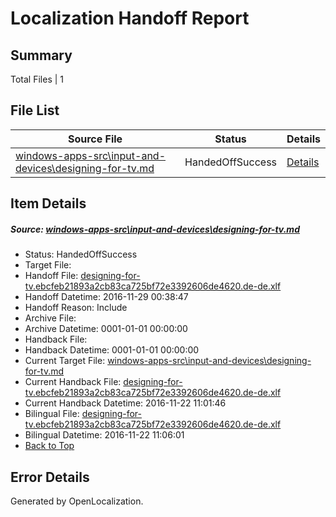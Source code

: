 # <a name='report-top'></a> Localization Handoff Report

## Summary
 Total Files | 1

## File List
 Source File | Status | Details 
 ----------- | ------ | ------- 
 [windows-apps-src\input-and-devices\designing-for-tv.md](https://cpubwin.visualstudio.com/windows-uwp/_git/windows-uwp/commit/1f1cf56a7855bda6a1f2a6a6f999a8897a86e201?path=windows-apps-src%2Finput-and-devices%2Fdesigning-for-tv.md&_a=contents) | HandedOffSuccess | [Details](#c5c44c3aa73b96e6dd85a555390e2d4c795704be4357)

## Item Details
##### <a name='c5c44c3aa73b96e6dd85a555390e2d4c795704be4357'></a> Source: [windows-apps-src\input-and-devices\designing-for-tv.md](https://cpubwin.visualstudio.com/windows-uwp/_git/windows-uwp/commit/1f1cf56a7855bda6a1f2a6a6f999a8897a86e201?path=windows-apps-src%2Finput-and-devices%2Fdesigning-for-tv.md&_a=contents)
* Status: HandedOffSuccess
* Target File: 
* Handoff File: [designing-for-tv.ebcfeb21893a2cb83ca725bf72e3392606de4620.de-de.xlf](https://cpubwin.visualstudio.com/windows-uwp/_git/WDCLib.handoff/commit/53e104ac65c0b26e1dab453e875d70349e1b1723?path=ol-handoff%2Fcpubwin%2Fwindows-uwp.de-de%2Fmaster%2Fdesigning-for-tv.ebcfeb21893a2cb83ca725bf72e3392606de4620.de-de.xlf&_a=contents)
* Handoff Datetime: 2016-11-29 00:38:47
* Handoff Reason: Include
* Archive File: 
* Archive Datetime: 0001-01-01 00:00:00
* Handback File: 
* Handback Datetime: 0001-01-01 00:00:00
* Current Target File: [windows-apps-src\input-and-devices\designing-for-tv.md](https://cpubwin.visualstudio.com/windows-uwp/_git/windows-uwp.de-de/commit/95a09d495d6e39ca0f5562d864b8e009e4e150d2?path=windows-apps-src%2Finput-and-devices%2Fdesigning-for-tv.md&_a=contents)
* Current Handback File: [designing-for-tv.ebcfeb21893a2cb83ca725bf72e3392606de4620.de-de.xlf](https://cpubwin.visualstudio.com/windows-uwp/_git/WDCLib.handback/commit/12566e93599f1ee81d9b6a7cabef374d5cf62482?path=ol-handback%2Fcpubwin%2Fwindows-uwp.de-de%2Fmaster%2Fdesigning-for-tv.ebcfeb21893a2cb83ca725bf72e3392606de4620.de-de.xlf&_a=contents)
* Current Handback Datetime: 2016-11-22 11:01:46
* Bilingual File: [designing-for-tv.ebcfeb21893a2cb83ca725bf72e3392606de4620.de-de.xlf](https://cpubwin.visualstudio.com/windows-uwp/_git/WDCLib.handback/commit/12566e93599f1ee81d9b6a7cabef374d5cf62482?path=ol-handback%2Fcpubwin%2Fwindows-uwp.de-de%2Fmaster%2Fdesigning-for-tv.ebcfeb21893a2cb83ca725bf72e3392606de4620.de-de.xlf&_a=contents)
* Bilingual Datetime: 2016-11-22 11:06:01
* [Back to Top](#report-top)


## Error Details

Generated by OpenLocalization.
